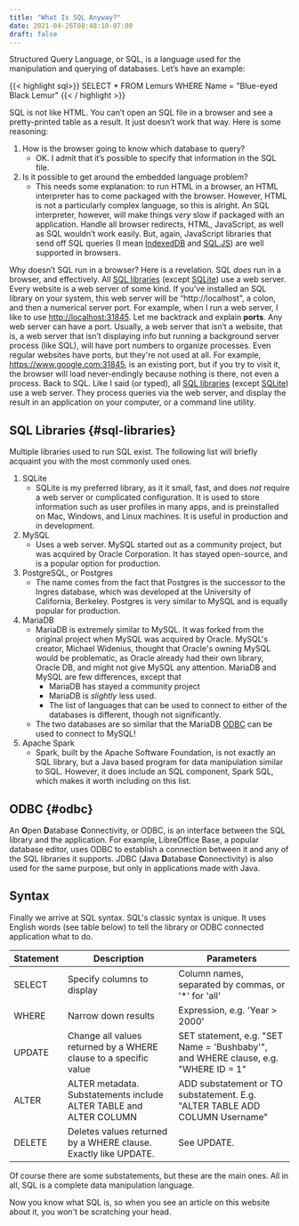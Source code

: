 ```yaml
---
title: "What Is SQL Anyway?"
date: 2021-04-26T08:48:10-07:00
draft: false
---
```


Structured Query Language, or SQL, is a language used for the manipulation and querying of databases. Let’s have an example:

{{< highlight sql>}}
SELECT *
FROM Lemurs
WHERE Name = "Blue-eyed Black Lemur"
{{< / highlight >}}


SQL is not like HTML. You can’t open an SQL file in a browser and see a pretty-printed table as a result. It just doesn’t work that way. Here is some reasoning:

  1. How is the browser going to know which database to query?
      * OK. I admit that it’s possible to specify that information in the SQL file.
  2. Is it possible to get around the embedded language problem?
      * This needs some explanation: to run HTML in a browser, an HTML interpreter has to come packaged with the browser. However, HTML is not a particularly complex language, so this is alright. An SQL interpreter, however, will make things _very_ slow if packaged with an application. Handle all browser redirects, HTML, JavaScript, as well as SQL wouldn’t work easily. But, again, JavaScript libraries that send off SQL queries (I mean [IndexedDB][1] and [SQL.JS][2]) are well supported in browsers.

Why doesn’t SQL run in a browser? Here is a revelation. SQL _does_ run in a browser, and effectively. All [SQL libraries][3] (except [SQLite][4]) use a web server. Every website is a web server of some kind. If you’ve installed an SQL library on your system, this web server will be “http://localhost", a colon, and then a numerical server port. For example, when I run a web server, I like to use <http://localhost:31845>. Let me backtrack and explain **ports**. Any web server can have a port. Usually, a web server that isn’t a website, that is, a web server that isn’t displaying info but running a background server process (like SQL), will have port numbers to organize processes. Even regular websites have ports, but they're not used at all. For example, <https://www.google.com:31845>, is an existing port, but if you try to visit it, the browser will load never-endingly because nothing is there, not even a process. Back to SQL. Like I said (or typed), all [SQL libraries][3] (except [SQLite][4]) use a web server. They process queries via the web server, and display the result in an application on your computer, or a command line utility.

## SQL Libraries {#sql-libraries}

Multiple libraries used to run SQL exist. The following list will briefly acquaint you with the most commonly used ones. 

  1. SQLite
      * SQLite is my preferred library, as it it small, fast, and does _not_ require a web server or complicated configuration. It is used to store information such as user profiles in many apps, and is preinstalled on Mac, Windows, and Linux machines. It is useful in production and in development.
  2. MySQL
      * Uses a web server. MySQL started out as a community project, but was acquired by Oracle Corporation. It has stayed open-source, and is a popular option for production. 
  3. PostgreSQL, or Postgres
      * The name comes from the fact that Postgres is the successor to the Ingres database, which was developed at the University of California, Berkeley. Postgres is very similar to MySQL and is equally popular for production.
  4. MariaDB
      * MariaDB is extremely similar to MySQL. It was forked from the original project when MySQL was acquired by Oracle. MySQL's creator, Michael Widenius, thought that Oracle's owning MySQL would be problematic, as Oracle already had their own library, Oracle DB, and might not give MySQL any attention. MariaDB and MySQL are few differences, except that 
          * MariaDB has stayed a community project
          * MariaDB is _slightly_ less used.
          * The list of languages that can be used to connect to either of the databases is different, though not significantly.
      * The two databases are so similar that the MariaDB [ODBC][5] can be used to connect to MySQL!
  5. Apache Spark
      * Spark, built by the Apache Software Foundation, is not exactly an SQL library, but a Java based program for data manipulation similar to SQL. However, it does include an SQL component, Spark SQL, which makes it worth including on this list. 

## ODBC {#odbc}

An **O**pen **D**atabase **C**onnectivity, or ODBC, is an interface between the SQL library and the application. For example, LibreOffice Base, a popular database editor, uses ODBC to establish a connection between it and any of the SQL libraries it supports. JDBC (**J**ava **D**atabase **C**onnectivity) is also used for the same purpose, but only in applications made with Java.

## Syntax

Finally we arrive at SQL syntax. SQL's classic syntax is unique. It uses English words (see table below) to tell the library or ODBC connected application what to do.


| Statement | Description | Parameters|
| --------- | ----------- | --------- |
| SELECT    | Specify columns to display | Column names, separated by commas, or '\*' for 'all'|
| WHERE     | Narrow down results | Expression, e.g. 'Year > 2000' |
| UPDATE    | Change all values returned by a WHERE clause to a specific value | SET statement, e.g. "SET Name = 'Bushbaby'", and WHERE clause, e.g. "WHERE ID = 1" |
| ALTER     | ALTER metadata. Substatements include ALTER TABLE and ALTER COLUMN | ADD substatement or TO substatement. E.g. "ALTER TABLE ADD COLUMN Username" |
| DELETE    | Deletes values returned by a WHERE clause. Exactly like UPDATE. | See UPDATE. |


Of course there are some substatements, but these are the main ones. All in all, SQL is a complete data manipulation language.

Now you know what SQL is, so when you see an article on this website about it, you won't be scratching your head.

 [1]: https://developer.mozilla.org/en-US/docs/Web/API/IndexedDB_API
 [2]: https://sql.js.org
 [3]: #sql-libraries
 [4]: https://sqlite.org
 [5]: #odbc
